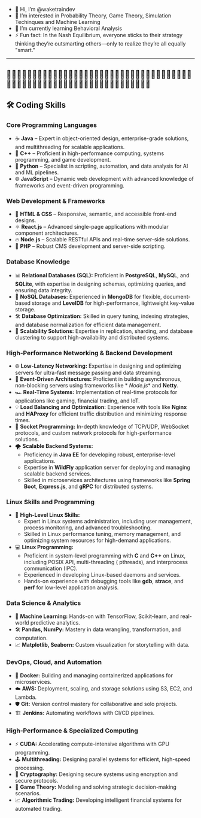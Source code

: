- 👋 Hi, I’m @waketraindev
- 👀 I’m interested in Probability Theory, Game Theory, Simulation Techinques and Machine Learning
- 🌱 I’m currently learning Behavioral Analysis
- ⚡ Fun fact: In the Nash Equilibrium, everyone sticks to their strategy thinking they’re outsmarting others—only to realize they’re all equally "smart."

---
🎉🎊✨🥂🎆🎇🎈🎁🍾🎶🎊🥳🍹🌟💫🎤🕺💃🎶🎆🥂🎉🎉🎊✨🥂🎆🎇🎈🎁🍾🎶🎊🥳🍹🌟💫🎤🕺💃🎶🎆🥂🎉🎉🎊✨🥂🎆🎇🎈🎁🍾🎶🎊🥳🍹🌟💫🎤🕺💃🎶🎆
---

## 🛠️ **Coding Skills**

### **Core Programming Languages**

- ☕ **Java** – Expert in object-oriented design, enterprise-grade solutions, and multithreading for scalable
  applications.
- 🚀 **C++** – Proficient in high-performance computing, systems programming, and game development.
- 🐍 **Python** – Specialist in scripting, automation, and data analysis for AI and ML pipelines.
- 🌐 **JavaScript** – Dynamic web development with advanced knowledge of frameworks and event-driven programming.

### **Web Development & Frameworks**

- 🎨 **HTML & CSS** – Responsive, semantic, and accessible front-end designs.
- ⚛️ **React.js** – Advanced single-page applications with modular component architectures.
- 🔥 **Node.js** – Scalable RESTful APIs and real-time server-side solutions.
- 🐘 **PHP** – Robust CMS development and server-side scripting.

### **Database Knowledge**

- 📊 **Relational Databases (SQL):** Proficient in **PostgreSQL**, **MySQL**, and **SQLite**, with expertise in designing
  schemas, optimizing queries, and ensuring data integrity.
- 🔗 **NoSQL Databases:** Experienced in **MongoDB** for flexible, document-based storage and **LevelDB** for
  high-performance, lightweight key-value storage.
- 🛠️ **Database Optimization:** Skilled in query tuning, indexing strategies, and database normalization for efficient
  data management.
- 🧩 **Scalability Solutions:** Expertise in replication, sharding, and database clustering to support high-availability
  and distributed systems.

### **High-Performance Networking & Backend Development**

- 🌐 **Low-Latency Networking:** Expertise in designing and optimizing servers for ultra-fast message passing and data
  streaming.
- 🚦 **Event-Driven Architectures:** Proficient in building asynchronous, non-blocking servers using frameworks like *
  *Node.js** and **Netty**.
- 🏎️ **Real-Time Systems:** Implementation of real-time protocols for applications like gaming, financial trading, and
  IoT.
- 💡 **Load Balancing and Optimization:** Experience with tools like **Nginx** and **HAProxy** for efficient traffic
  distribution and minimizing response times.
- 🔗 **Socket Programming:** In-depth knowledge of TCP/UDP, WebSocket protocols, and custom network protocols for
  high-performance solutions.
- 🌪️ **Scalable Backend Systems:**
    - Proficiency in **Java EE** for developing robust, enterprise-level applications.
    - Expertise in **WildFly** application server for deploying and managing scalable backend services.
    - Skilled in microservices architectures using frameworks like **Spring Boot**, **Express.js**, and **gRPC** for
      distributed systems.

### **Linux Skills and Programming**

- 🐧 **High-Level Linux Skills:**
    - Expert in Linux systems administration, including user management, process monitoring, and advanced
      troubleshooting.
    - Skilled in Linux performance tuning, memory management, and optimizing system resources for high-demand
      applications.
- 💻 **Linux Programming:**
    - Proficient in system-level programming with **C** and **C++** on Linux, including POSIX API, multi-threading (
      pthreads), and interprocess communication (IPC).
    - Experienced in developing Linux-based daemons and services.
    - Hands-on experience with debugging tools like **gdb**, **strace**, and **perf** for low-level application
      analysis.

### **Data Science & Analytics**

- 🧠 **Machine Learning:** Hands-on with TensorFlow, Scikit-learn, and real-world predictive analytics.
- 🛠️ **Pandas, NumPy:** Mastery in data wrangling, transformation, and computation.
- 📈 **Matplotlib, Seaborn:** Custom visualization for storytelling with data.

### **DevOps, Cloud, and Automation**

- 🐳 **Docker:** Building and managing containerized applications for microservices.
- ☁️ **AWS:** Deployment, scaling, and storage solutions using S3, EC2, and Lambda.
- 🛡️ **Git:** Version control mastery for collaborative and solo projects.
- 🏗️ **Jenkins:** Automating workflows with CI/CD pipelines.

### **High-Performance & Specialized Computing**

- ⚡ **CUDA:** Accelerating compute-intensive algorithms with GPU programming.
- 🕹️ **Multithreading:** Designing parallel systems for efficient, high-speed processing.
- 🔐 **Cryptography:** Designing secure systems using encryption and secure protocols.
- 🎲 **Game Theory:** Modeling and solving strategic decision-making scenarios.
- 📈 **Algorithmic Trading:** Developing intelligent financial systems for automated trading.
